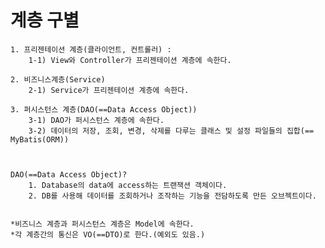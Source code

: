 # 계층 구별

```
1. 프리젠테이션 계층(클라이언트, 컨트롤러) :
    1-1) View와 Controller가 프리젠테이션 계층에 속한다.

2. 비즈니스계층(Service)
    2-1) Service가 프리젠테이션 계층에 속한다.

3. 퍼시스턴스 계층(DAO(==Data Access Object))
    3-1) DAO가 퍼시스턴스 계층에 속한다.
    3-2) 데이터의 저장, 조회, 변경, 삭제를 다루는 클래스 및 설정 파일들의 집합(== MyBatis(ORM))



DAO(==Data Access Object)?
    1. Database의 data에 access하는 트랜잭션 객체이다.
    2. DB를 사용해 데이터를 조회하거나 조작하는 기능을 전담하도록 만든 오브젝트이다.


*비즈니스 계층과 퍼시스턴스 계층은 Model에 속한다.
*각 계층간의 통신은 VO(==DTO)로 한다.(예외도 있음.)
```

<img src="https://blogger.googleusercontent.com/img/a/AVvXsEj5NLT3ndIo5evccdPnMiBWUakjimPMUbe7BuKv6IVwSS8qLG8hz7N-E-KiNNe3beEDyhHeIUGSwTOOIgwv--sL0GcLOOBlUMqMf5AG_zoMR4b3riD3WRR6APi4FSv4yhaBiWgKlN70Fhd53hrmDJlSsFbbEsO0S-U6SMcZwmvlP21K7azavouCChT4VQ=s555" alt="">
